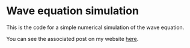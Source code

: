 # Wave equation simulation

This is the code for a simple numerical simulation of the wave equation.

You can see the associated post on my website [here](https://e74000.net/posts/waveeq/).
